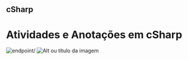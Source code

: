 ## cSharp
# Atividades e Anotações em cSharp

![endpoint/](https://imgur.com/a/DO9FgSo)
![Alt ou título da imagem](https://imgur.com/a/DO9FgSo)
